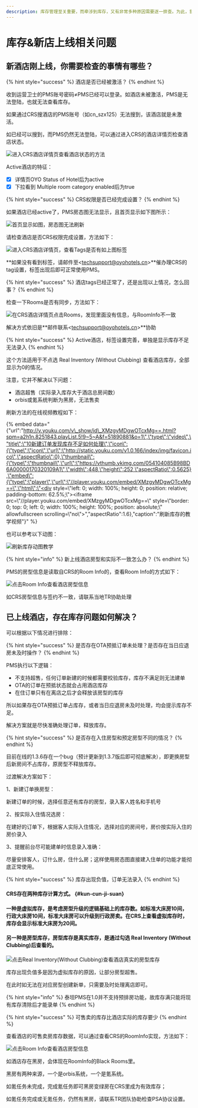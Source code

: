 ```yaml
---
description: 库存管理至关重要，而牵涉到库存，又有非常多种原因需要逐一排查。为此，我们给出建议的自检步骤，可以根据以下方法进行自查，可以100%解决库存问题。
---
```


# 库存&新店上线相关问题

## 新酒店刚上线，你需要检查的事情有哪些？

{% hint style="success" %}
酒店是否已经被激活？
{% endhint %}

收到运营卫士的PMS账号密码≠PMS已经可以登录。如酒店未被激活，PMS是无法登陆，也就无法查看库存。

如果通过CRS搜酒店的PMS账号（如cn\_szx125）无法搜到，该酒店就是未激活。

如已经可以搜到，而PMS仍然无法登陆，可以通过进入CRS的酒店详情页检查酒店状态。

![&#x8FDB;&#x5165;CRS&#x9152;&#x5E97;&#x8BE6;&#x60C5;&#x9875;&#x67E5;&#x770B;&#x9152;&#x5E97;&#x72B6;&#x6001;&#x7684;&#x65B9;&#x6CD5;](.gitbook/assets/20181001_160106.gif)

  
Active酒店的特征：

* [x] 详情页OYO Status of Hotel后为active
* [x] 下拉看到 Multiple room category enabled后为true

{% hint style="success" %}
CRS权限是否已经完成设置？
{% endhint %}

如果酒店已经active了，PMS房态图无法显示，且首页显示如下图所示：

![&#x9996;&#x9875;&#x663E;&#x793A;&#x5982;&#x56FE;&#xFF0C;&#x623F;&#x6001;&#x56FE;&#x65E0;&#x6CD5;&#x5237;&#x65B0;](.gitbook/assets/image%20%285%29.png)

请检查酒店是否CRS权限完成设置，方法如下：

  


![&#x8FDB;&#x5165;CRS&#x9152;&#x5E97;&#x8BE6;&#x60C5;&#x9875;&#xFF0C;&#x67E5;&#x770B;Tags&#x662F;&#x5426;&#x6709;&#x5982;&#x4E0A;&#x56FE;&#x6807;&#x7B7E;](.gitbook/assets/20181001_160805.gif)

  
**如果没有看到标签，请邮件至&lt;techsupport@oyohotels.cn&gt;**催办理CRS的tag设置，标签出现后即可正常使用PMS。

{% hint style="success" %}
酒店tags已经正常了，还是出现以上情况，怎么回事？
{% endhint %}

检查一下Rooms是否有同步，方法如下：

![&#x5728;CRS&#x9152;&#x5E97;&#x8BE6;&#x60C5;&#x9875;&#x70B9;&#x51FB;Rooms&#xFF0C;&#x53D1;&#x73B0;&#x91CC;&#x9762;&#x6CA1;&#x6709;&#x4FE1;&#x606F;&#xFF0C;&#x4E0E;RoomInfo&#x4E0D;&#x4E00;&#x81F4;](.gitbook/assets/20181001_175537.gif)

  
解决方式依旧是**邮件联系&lt;techsupport@oyohotels.cn&gt;**协助

{% hint style="success" %}
Active酒店，标签设置完善，单独是显示库存不足无法录入
{% endhint %}

这个方法适用于不点选 Real Inventory \(Without Clubbing\) 查看酒店库存，全部显示为0的情况。

注意，它并不解决以下问题：

* 酒店超售（实际录入库存大于酒店总房间数）
* orbis或氪系统判断为黑房，无法售卖

刷新方法的在线视频教程如下：

{% embed data="{\"url\":\"http://v.youku.com/v\_show/id\_XMzgyMDgwOTcxMg==.html?spm=a2h1n.8251843.playList.5!9~5~A&f=51890881&o=1\",\"type\":\"video\",\"title\":\"10新建订单发现库存不足如何处理\",\"icon\":{\"type\":\"icon\",\"url\":\"http://static.youku.com/v1.0.166/index/img/favicon.ico\",\"aspectRatio\":0},\"thumbnail\":{\"type\":\"thumbnail\",\"url\":\"https://vthumb.ykimg.com/054104085B98BD6A00000170320109A1\",\"width\":448,\"height\":252,\"aspectRatio\":0.5625},\"embed\":{\"type\":\"player\",\"url\":\"//player.youku.com/embed/XMzgyMDgwOTcxMg==\",\"html\":\"<div style=\\\"left: 0; width: 100%; height: 0; position: relative; padding-bottom: 62.5%;\\\"><iframe src=\\\"//player.youku.com/embed/XMzgyMDgwOTcxMg==\\\" style=\\\"border: 0; top: 0; left: 0; width: 100%; height: 100%; position: absolute;\\\" allowfullscreen scrolling=\\\"no\\\"></iframe></div>\",\"aspectRatio\":1.6},\"caption\":\"刷新库存的教学视频\"}" %}

  
也可以参考以下动图：

![&#x5237;&#x65B0;&#x5E93;&#x5B58;&#x52A8;&#x56FE;&#x6559;&#x5B66;](.gitbook/assets/shua-xin-ku-cun.gif)

{% hint style="info" %}
新上线酒店房型和实际不一致怎么办？
{% endhint %}

PMS的房型信息是读取自CRS的Room Info的，查看Room Info的方式如下：

![&#x70B9;&#x51FB;Room Info&#x67E5;&#x770B;&#x9152;&#x5E97;&#x623F;&#x578B;&#x4FE1;&#x606F;](.gitbook/assets/20181001_164922.gif)

  
如CRS房型信息与签约不一致，请联系当地TR协助处理

## 已上线酒店，存在库存问题如何解决？

可以根据以下情况进行排除：

{% hint style="success" %}
是否存在OTA预抵订单未处理？是否存在当日应退房未及时操作？
{% endhint %}

PMS执行以下逻辑：

* 不支持超售，任何订单新建的时候都需要校验库存，库存不满足则无法建单
* OTA的订单在预抵状态就会占用酒店库存
* 在住订单只有在离店之后才会释放该房型的库存

所以如果存在OTA预抵订单占库存，或者当日应退房未及时处理，均会提示库存不足。

解决方案就是尽快准确处理订单，释放库存。

{% hint style="success" %}
是否存在入住房型和预定房型不同的情况？
{% endhint %}

目前在线的1.3.6存在一个bug（预计更新到1.3.7版后即可彻底解决），即更换房型后新房间不占库存，原房型不释放库存。

过渡解决方案如下：

1、新建订单换房型：

新建订单的时候，选择任意还有库存的房型，录入客人姓名和手机号

2、按实际入住情况选房：

在建好的订单下，根据客人实际入住情况，选择对应的房间号，房价按实际入住的房价录入

3、提醒前台尽可能建单时信息录入准确：

尽量安排客人，订什么房，住什么房；这样使用房态图直接建入住单的功能才能彻底正常使用。

{% hint style="success" %}
库存出现负值，订单无法录入
{% endhint %}

#### CRS存在两种库存计算方式。 {#kun-cun-ji-suan}

#### 一种是虚拟库存，是考虑房型升级的逻辑基础上的库存数。如标准大床房10间，行政大床房10间，标准大床房可以升级到行政房卖。在CRS上查看虚拟库存时，库存会显示标准大床房为20间。

#### 另一种是房型库存，房型库存是真实库存，是通过勾选 Real Inventory \(Without Clubbing\)后查看的。

![&#x70B9;&#x51FB;Real Inventory\(Without Clubbing\)&#x67E5;&#x770B;&#x9152;&#x5E97;&#x771F;&#x5B9E;&#x7684;&#x623F;&#x578B;&#x5E93;&#x5B58;](.gitbook/assets/image%20%283%29.png)

  
库存出现负值多是因为虚拟库存的原因，让部分房型超售。

在此时如无法在对应房型创建新单，只需要及时处理离店即可。

{% hint style="info" %}
泰坦PMS在1.0并不支持预排房功能，故库存满只能将现有库存清除后才能录单
{% endhint %}

{% hint style="success" %}
可售卖的库存比酒店实际的库存要少
{% endhint %}

查看酒店的可售卖房库存数据，可以通过查看CRS的RoomInfo实现，方法如下：

![&#x70B9;&#x51FB;Room Info&#x67E5;&#x770B;&#x9152;&#x5E97;&#x623F;&#x578B;&#x4FE1;&#x606F;](.gitbook/assets/20181001_164922.gif)

如酒店存在黑房，会体现在RoomInfo的Black Rooms里。

黑房有两种来源，一个是orbis系统，一个是氪系统。

如氪任务未完成，完成氪任务即可黑房变绿房在CRS里成为有效库存；

如氪任务完成或无氪任务，仍然有黑房，请联系TR团队协助检查PSA协议设置。

